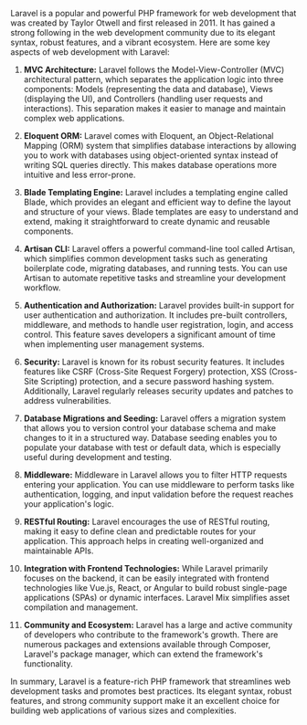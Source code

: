 Laravel is a popular and powerful PHP framework for web development that was created by Taylor Otwell and first released in 2011. It has gained a strong following in the web development community due to its elegant syntax, robust features, and a vibrant ecosystem. Here are some key aspects of web development with Laravel:

1. **MVC Architecture:** Laravel follows the Model-View-Controller (MVC) architectural pattern, which separates the application logic into three components: Models (representing the data and database), Views (displaying the UI), and Controllers (handling user requests and interactions). This separation makes it easier to manage and maintain complex web applications.

2. **Eloquent ORM:** Laravel comes with Eloquent, an Object-Relational Mapping (ORM) system that simplifies database interactions by allowing you to work with databases using object-oriented syntax instead of writing SQL queries directly. This makes database operations more intuitive and less error-prone.

3. **Blade Templating Engine:** Laravel includes a templating engine called Blade, which provides an elegant and efficient way to define the layout and structure of your views. Blade templates are easy to understand and extend, making it straightforward to create dynamic and reusable components.

4. **Artisan CLI:** Laravel offers a powerful command-line tool called Artisan, which simplifies common development tasks such as generating boilerplate code, migrating databases, and running tests. You can use Artisan to automate repetitive tasks and streamline your development workflow.

5. **Authentication and Authorization:** Laravel provides built-in support for user authentication and authorization. It includes pre-built controllers, middleware, and methods to handle user registration, login, and access control. This feature saves developers a significant amount of time when implementing user management systems.

6. **Security:** Laravel is known for its robust security features. It includes features like CSRF (Cross-Site Request Forgery) protection, XSS (Cross-Site Scripting) protection, and a secure password hashing system. Additionally, Laravel regularly releases security updates and patches to address vulnerabilities.

7. **Database Migrations and Seeding:** Laravel offers a migration system that allows you to version control your database schema and make changes to it in a structured way. Database seeding enables you to populate your database with test or default data, which is especially useful during development and testing.

8. **Middleware:** Middleware in Laravel allows you to filter HTTP requests entering your application. You can use middleware to perform tasks like authentication, logging, and input validation before the request reaches your application's logic.

9. **RESTful Routing:** Laravel encourages the use of RESTful routing, making it easy to define clean and predictable routes for your application. This approach helps in creating well-organized and maintainable APIs.

10. **Integration with Frontend Technologies:** While Laravel primarily focuses on the backend, it can be easily integrated with frontend technologies like Vue.js, React, or Angular to build robust single-page applications (SPAs) or dynamic interfaces. Laravel Mix simplifies asset compilation and management.

11. **Community and Ecosystem:** Laravel has a large and active community of developers who contribute to the framework's growth. There are numerous packages and extensions available through Composer, Laravel's package manager, which can extend the framework's functionality.

In summary, Laravel is a feature-rich PHP framework that streamlines web development tasks and promotes best practices. Its elegant syntax, robust features, and strong community support make it an excellent choice for building web applications of various sizes and complexities.

